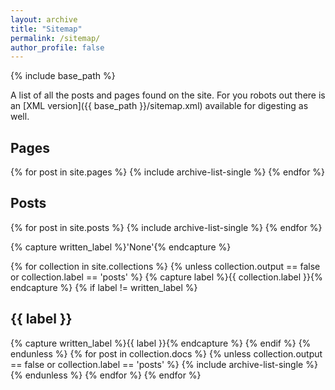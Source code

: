 ```yaml
---
layout: archive
title: "Sitemap"
permalink: /sitemap/
author_profile: false
---
```


{% include base_path %}

A list of all the posts and pages found on the site. For you robots out there is an [XML version]({{ base_path }}/sitemap.xml) available for digesting as well.

<h2>Pages</h2>
{% for post in site.pages %}
  {% include archive-list-single %}
{% endfor %}

<h2>Posts</h2>
{% for post in site.posts %}
  {% include archive-list-single %}
{% endfor %}

{% capture written_label %}'None'{% endcapture %}

{% for collection in site.collections %}
{% unless collection.output == false or collection.label == 'posts' %}
  {% capture label %}{{ collection.label }}{% endcapture %}
  {% if label != written_label %}
  <h2>{{ label }}</h2>
  {% capture written_label %}{{ label }}{% endcapture %}
  {% endif %}
{% endunless %}
{% for post in collection.docs %}
  {% unless collection.output == false or collection.label == 'posts' %}
  {% include archive-list-single %}
  {% endunless %}
{% endfor %}
{% endfor %}